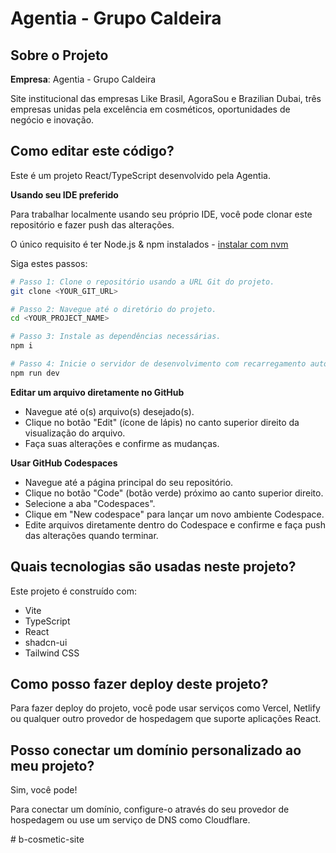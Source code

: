 # Agentia - Grupo Caldeira

## Sobre o Projeto

**Empresa**: Agentia - Grupo Caldeira

Site institucional das empresas Like Brasil, AgoraSou e Brazilian Dubai, três empresas unidas pela excelência em cosméticos, oportunidades de negócio e inovação.

## Como editar este código?

Este é um projeto React/TypeScript desenvolvido pela Agentia.

**Usando seu IDE preferido**

Para trabalhar localmente usando seu próprio IDE, você pode clonar este repositório e fazer push das alterações.

O único requisito é ter Node.js & npm instalados - [instalar com nvm](https://github.com/nvm-sh/nvm#installing-and-updating)

Siga estes passos:

```sh
# Passo 1: Clone o repositório usando a URL Git do projeto.
git clone <YOUR_GIT_URL>

# Passo 2: Navegue até o diretório do projeto.
cd <YOUR_PROJECT_NAME>

# Passo 3: Instale as dependências necessárias.
npm i

# Passo 4: Inicie o servidor de desenvolvimento com recarregamento automático.
npm run dev
```

**Editar um arquivo diretamente no GitHub**

- Navegue até o(s) arquivo(s) desejado(s).
- Clique no botão "Edit" (ícone de lápis) no canto superior direito da visualização do arquivo.
- Faça suas alterações e confirme as mudanças.

**Usar GitHub Codespaces**

- Navegue até a página principal do seu repositório.
- Clique no botão "Code" (botão verde) próximo ao canto superior direito.
- Selecione a aba "Codespaces".
- Clique em "New codespace" para lançar um novo ambiente Codespace.
- Edite arquivos diretamente dentro do Codespace e confirme e faça push das alterações quando terminar.

## Quais tecnologias são usadas neste projeto?

Este projeto é construído com:

- Vite
- TypeScript
- React
- shadcn-ui
- Tailwind CSS

## Como posso fazer deploy deste projeto?

Para fazer deploy do projeto, você pode usar serviços como Vercel, Netlify ou qualquer outro provedor de hospedagem que suporte aplicações React.

## Posso conectar um domínio personalizado ao meu projeto?

Sim, você pode!

Para conectar um domínio, configure-o através do seu provedor de hospedagem ou use um serviço de DNS como Cloudflare.

#   b - c o s m e t i c - s i t e  
 